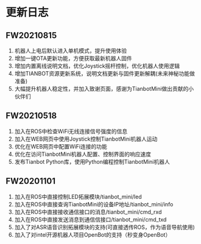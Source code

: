 #  更新日志

## FW20210815

1. 机器人上电后默认进入单机模式，提升使用体验
2. 增加一键OTA更新功能，方便获取最新机器人固件
3. 增加内置离线说明文档，优化Joystick摇杆控制，优化机器人使用逻辑
4. 增加TIANBOT资源更新系统，说明文档更新与固件更新解耦(未来神秘功能做准备)
5. 大幅提升机器人稳定性，并加入致谢页面，感谢为TianbotMini做出贡献的小伙伴们

## FW20210518

1. 加入在ROS中检查WiFi无线连接信号强度的信息
2. 加入在WEB网页中使用Joystick控制TianbotMini机器人运动
3. 优化在WEB网页中配置WiFi连接的功能
4. 优化在访问TianbotMini机器人配置、控制界面的响应速度
5. 发布Tianbot Python库，使用Python编程控制TianbotMini机器人

## FW20201101

1. 加入在ROS中直接控制LED拓展模块/tianbot_mini/led
2. 加入在ROS中直接查询TianbotMini的设备IP地址/tianbot_mini/info
3. 加入在ROS中直接接收通信接口的消息/tianbot_mini/cmd_rxd
4. 加入在ROS中直接发送消息到通信信接口/tianbot_mini/cmd_txd
5. 加入了对ASR语音识别拓展模块的支持(可直接透传ROS，作为语音导航使用)
6. 加入了对intel开源机器人项目OpenBot的支持（秒变身OpenBot）